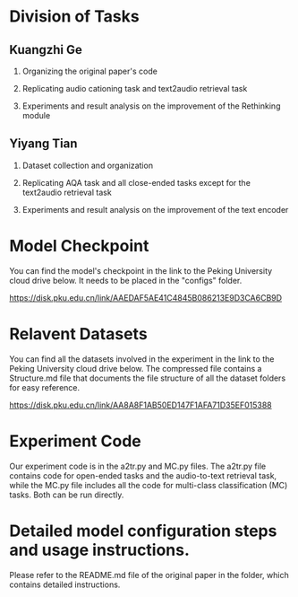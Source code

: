 # Division of Tasks

## Kuangzhi Ge

1. Organizing the original paper's code

2. Replicating audio cationing task and text2audio retrieval task

3. Experiments and result analysis on the improvement of the Rethinking module

## Yiyang Tian

1. Dataset collection and organization

2. Replicating AQA task and all close-ended tasks except for the text2audio retrieval task

3. Experiments and result analysis on the improvement of the text encoder

# Model Checkpoint

You can find the model's checkpoint in the link to the Peking University cloud drive below. It needs to be placed in the "configs" folder.

https://disk.pku.edu.cn/link/AAEDAF5AE41C4845B086213E9D3CA6CB9D

# Relavent Datasets

You can find all the datasets involved in the experiment in the link to the Peking University cloud drive below. The compressed file contains a Structure.md file that documents the file structure of all the dataset folders for easy reference.

https://disk.pku.edu.cn/link/AA8A8F1AB50ED147F1AFA71D35EF015388

# Experiment Code

Our experiment code is in the a2tr.py and MC.py files. The a2tr.py file contains code for open-ended tasks and the audio-to-text retrieval task, while the MC.py file includes all the code for multi-class classification (MC) tasks. Both can be run directly.

# Detailed model configuration steps and usage instructions.

Please refer to the README.md file of the original paper in the folder, which contains detailed instructions.